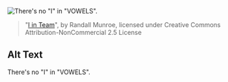 ![There's no "I" in "VOWELS".](https://imgs.xkcd.com/comics/i_in_team.png)
> "[I in Team](https://xkcd.com/1562/)", by Randall Munroe, licensed under Creative Commons Attribution-NonCommercial 2.5 License

## Alt Text
There's no "I" in "VOWELS".
